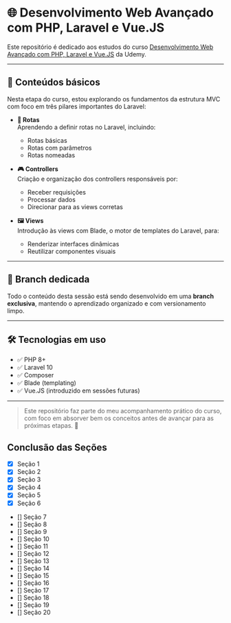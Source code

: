 # 🌐 Desenvolvimento Web Avançado com PHP, Laravel e Vue.JS

Este repositório é dedicado aos estudos do curso [Desenvolvimento Web Avançado com PHP, Laravel e Vue.JS](https://www.udemy.com/course/curso-completo-do-desenvolvedor-laravel/) da Udemy.

---

## 🧭 Conteúdos básicos

Nesta etapa do curso, estou explorando os fundamentos da estrutura MVC com foco em três pilares importantes do Laravel:

-   **🔗 Rotas**  
    Aprendendo a definir rotas no Laravel, incluindo:

    -   Rotas básicas
    -   Rotas com parâmetros
    -   Rotas nomeadas

-   **🎮 Controllers**  
    Criação e organização dos controllers responsáveis por:

    -   Receber requisições
    -   Processar dados
    -   Direcionar para as views corretas

-   **🖼️ Views**  
    Introdução às views com Blade, o motor de templates do Laravel, para:
    -   Renderizar interfaces dinâmicas
    -   Reutilizar componentes visuais

---

## 📂 Branch dedicada

Todo o conteúdo desta sessão está sendo desenvolvido em uma **branch exclusiva**, mantendo o aprendizado organizado e com versionamento limpo.

---

## 🛠️ Tecnologias em uso

-   ✅ PHP 8+
-   ✅ Laravel 10
-   ✅ Composer
-   ✅ Blade (templating)
-   ✅ Vue.JS (introduzido em sessões futuras)

---

> Este repositório faz parte do meu acompanhamento prático do curso, com foco em absorver bem os conceitos antes de avançar para as próximas etapas. 🚀

## Conclusão das Seções

-   [x] Seção 1
-   [x] Seção 2
-   [x] Seção 3
-   [x] Seção 4
-   [x] Seção 5
-   [x] Seção 6
-   [] Seção 7
-   [] Seção 8
-   [] Seção 9
-   [] Seção 10
-   [] Seção 11
-   [] Seção 12
-   [] Seção 13
-   [] Seção 14
-   [] Seção 15
-   [] Seção 16
-   [] Seção 17
-   [] Seção 18
-   [] Seção 19
-   [] Seção 20
